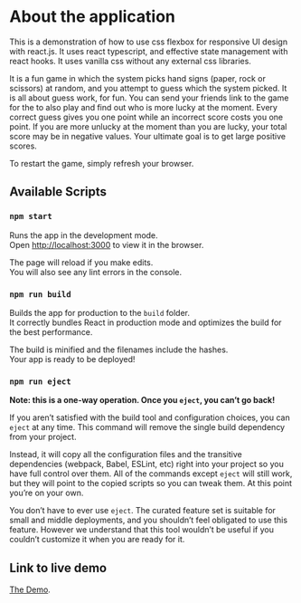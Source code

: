 # About the application

This is a demonstration of how to use css flexbox for responsive UI design with react.js. It uses react typescript, and effective state management with react hooks. It uses vanilla css without any external css libraries.

It is a fun game in which the system picks hand signs (paper, rock or scissors) at random, and you attempt to guess which the system picked. It is all about guess work, for fun. You can send your friends link to the game for the to also play and find out who is more lucky at the moment. Every correct guess gives you one point while an incorrect score costs you one point. If you are more unlucky at the moment than you are lucky, your total score may be in negative values. Your ultimate goal is to get large positive scores.

To restart the game, simply refresh your browser.

## Available Scripts

### `npm start`

Runs the app in the development mode.\
Open [http://localhost:3000](http://localhost:3000) to view it in the browser.

The page will reload if you make edits.\
You will also see any lint errors in the console.

### `npm run build`

Builds the app for production to the `build` folder.\
It correctly bundles React in production mode and optimizes the build for the best performance.

The build is minified and the filenames include the hashes.\
Your app is ready to be deployed!

### `npm run eject`

**Note: this is a one-way operation. Once you `eject`, you can’t go back!**

If you aren’t satisfied with the build tool and configuration choices, you can `eject` at any time. This command will remove the single build dependency from your project.

Instead, it will copy all the configuration files and the transitive dependencies (webpack, Babel, ESLint, etc) right into your project so you have full control over them. All of the commands except `eject` will still work, but they will point to the copied scripts so you can tweak them. At this point you’re on your own.

You don’t have to ever use `eject`. The curated feature set is suitable for small and middle deployments, and you shouldn’t feel obligated to use this feature. However we understand that this tool wouldn’t be useful if you couldn’t customize it when you are ready for it.

## Link to live demo

[The Demo](https://reactjs.org/).
